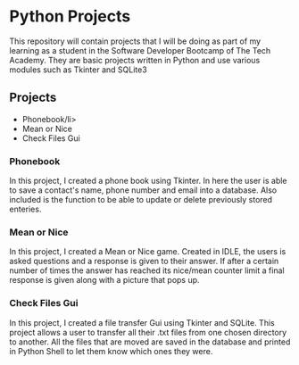 <h1>Python Projects</h1>

<p>This repository will contain projects that I will be doing as part of my learning as a student in the Software Developer Bootcamp of The Tech Academy. They are basic projects written in Python and use various modules such as Tkinter and SQLite3 </p>

<h2>Projects</h2>
<ul>
  <li>Phonebook/li>
  <li>Mean or Nice</li>
  <li>Check Files Gui </li>
 </ul>
 <h3>Phonebook</h3>
 <p>In this project, I created a phone book using Tkinter. In here the user is able to save a contact's name, phone number and email into a database. Also included is the function to be able to update or delete previously stored enteries.</p>
 
  <h3>Mean or Nice</h3>
 <p>In this project, I created a Mean or Nice game. Created in IDLE, the users is asked questions and a response is given to their answer. If after a certain number of times the answer has reached its nice/mean counter limit a final response is given along with a picture that pops up.</p>
 
  <h3>Check Files Gui</h3>
 <p>In this project, I created a file transfer Gui using Tkinter and SQLite. This project allows a user to transfer all their .txt files from one chosen directory to another. All the files that are moved are saved in the database and printed in Python Shell to let them know which ones they were. </p>

